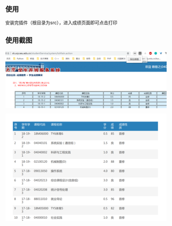 ## 使用

安装完插件（根目录为src），进入成绩页面即可点击打印

## 使用截图

![](https://raw.githubusercontent.com/Neilai/seu-GPA-helper/master/img/1.png)

![](https://raw.githubusercontent.com/Neilai/seu-GPA-helper/master/img/2.png)